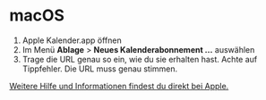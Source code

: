 # macOS

1. Apple Kalender.app öffnen
2. Im Menü **Ablage** > **Neues Kalenderabonnement …** auswählen
3. Trage die URL genau so ein, wie du sie erhalten hast. Achte auf Tippfehler. Die URL muss genau stimmen.  

[Weitere Hilfe und Informationen findest du direkt bei Apple.](https://support.apple.com/de-at/HT202361)